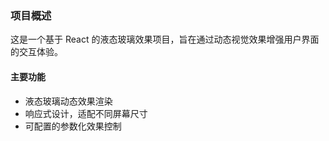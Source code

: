 ### 项目概述

这是一个基于 React 的液态玻璃效果项目，旨在通过动态视觉效果增强用户界面的交互体验。

#### 主要功能
- 液态玻璃动态效果渲染
- 响应式设计，适配不同屏幕尺寸
- 可配置的参数化效果控制